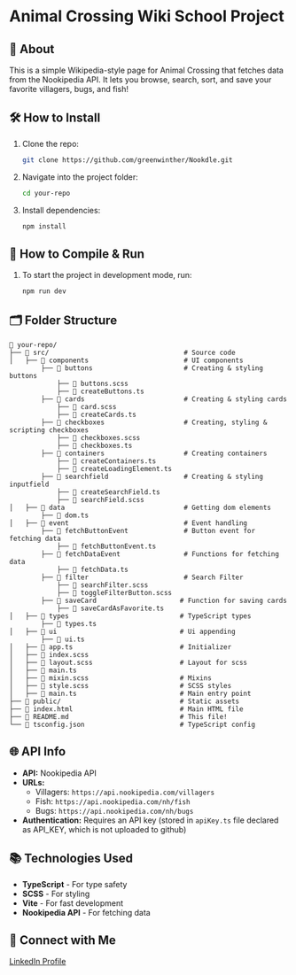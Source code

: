 # Animal Crossing Wiki School Project

## 📌 About
This is a simple Wikipedia-style page for Animal Crossing that fetches data from the Nookipedia API. It lets you browse, search, sort, and save your favorite villagers, bugs, and fish!

## 🛠 How to Install
1. Clone the repo:
   ```sh
   git clone https://github.com/greenwinther/Nookdle.git
   ```
2. Navigate into the project folder:
   ```sh
   cd your-repo
   ```
3. Install dependencies:
   ```sh
   npm install
   ```

## 🚀 How to Compile & Run
1. To start the project in development mode, run:
   ```sh
   npm run dev
   ```

## 🗂 Folder Structure
```
📁 your-repo/
├── 📁 src/                                  # Source code
│   ├── 📁 components                        # UI components
        ├── 📁 buttons                       # Creating & styling buttons
            ├── 📄 buttons.scss
            ├── 📄 createButtons.ts
        ├── 📁 cards                         # Creating & styling cards
            ├── 📄 card.scss
            ├── 📄 createCards.ts
        ├── 📁 checkboxes                    # Creating, styling & scripting checkboxes
            ├── 📄 checkboxes.scss
            ├── 📄 checkboxes.ts
        ├── 📁 containers                    # Creating containers
            ├── 📄 createContainers.ts
            ├── 📄 createLoadingElement.ts
        ├── 📁 searchfield                   # Creating & styling inputfield
            ├── 📄 createSearchField.ts
            ├── 📄 searchField.scss
│   ├── 📁 data                              # Getting dom elements
        ├── 📄 dom.ts
│   ├── 📁 event                             # Event handling
        ├── 📁 fetchButtonEvent              # Button event for fetching data
            ├── 📄 fetchButtonEvent.ts
        ├── 📁 fetchDataEvent                # Functions for fetching data
            ├── 📄 fetchData.ts
        ├── 📁 filter                        # Search Filter
            ├── 📄 searchFilter.scss
            ├── 📄 toggleFilterButton.scss
        ├── 📁 saveCard                     # Function for saving cards
            ├── 📄 saveCardAsFavorite.ts
│   ├── 📁 types                            # TypeScript types
        ├── 📄 types.ts
│   ├── 📁 ui                               # Ui appending
        ├── 📄 ui.ts
│   ├── 📄 app.ts                           # Initializer 
│   ├── 📄 index.scss
│   ├── 📄 layout.scss                      # Layout for scss
│   ├── 📄 main.ts
│   ├── 📄 mixin.scss                       # Mixins
│   ├── 📄 style.scss                       # SCSS styles
│   ├── 📄 main.ts                          # Main entry point
├── 📁 public/                              # Static assets
├── 📄 index.html                           # Main HTML file
├── 📄 README.md                            # This file!
└── 📄 tsconfig.json                        # TypeScript config
```

## 🌐 API Info
- **API:** Nookipedia API
- **URLs:**
  - Villagers: `https://api.nookipedia.com/villagers`  
  - Fish: `https://api.nookipedia.com/nh/fish`  
  - Bugs: `https://api.nookipedia.com/nh/bugs`
- **Authentication:** Requires an API key (stored in `apiKey.ts` file declared as API_KEY, which is not uploaded to github)

## 📚 Technologies Used
- **TypeScript** - For type safety
- **SCSS** - For styling
- **Vite** - For fast development
- **Nookipedia API** - For fetching data

## 🔗 Connect with Me
[LinkedIn Profile](https://www.linkedin.com/in/dennis-gren-winther/)

